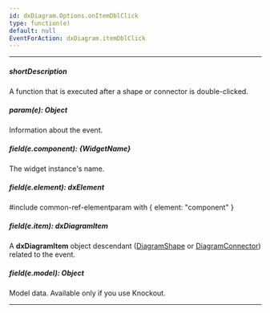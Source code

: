 ```yaml
---
id: dxDiagram.Options.onItemDblClick
type: function(e)
default: null
EventForAction: dxDiagram.itemDblClick
---
```

---
##### shortDescription
A function that is executed after a shape or connector is double-clicked.

##### param(e): Object
Information about the event.

##### field(e.component): {WidgetName}
The widget instance's name.

##### field(e.element): dxElement
#include common-ref-elementparam with { element: "component" }

##### field(e.item): dxDiagramItem
A **dxDiagramItem** object descendant ([DiagramShape](/api-reference/50%20Common/Object%20Structures/dxDiagramShape '/Documentation/ApiReference/Common/Object_Structures/dxDiagramShape/') or [DiagramConnector](/api-reference/50%20Common/Object%20Structures/dxDiagramConnector '/Documentation/ApiReference/Common/Object_Structures/dxDiagramConnector/')) related to the event.

##### field(e.model): Object
Model data. Available only if you use Knockout.

---
